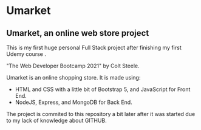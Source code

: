 # Umarket
<h2>Umarket, an online web store project</h2>
This is my first huge personal Full Stack project after finishing my first Udemy course .

"The Web Developer Bootcamp 2021" by Colt Steele.

Umarket is an online shopping store.
It is made using:
- HTML and CSS with a little bit of Bootstrap 5, and JavaScript for Front End.
- NodeJS, Express, and MongoDB for Back End.

The project is commited to this repository a bit later after it was started due to my lack of knowledge about GITHUB.
